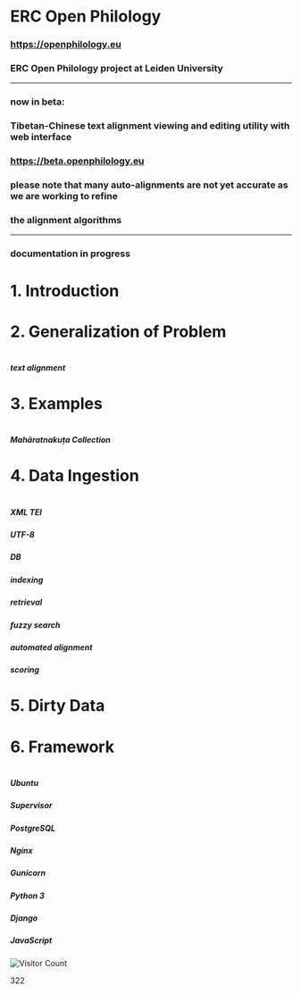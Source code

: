 # ERC Open Philology

### https://openphilology.eu
### ERC Open Philology project at Leiden University

***

### now in beta:
### Tibetan-Chinese text alignment viewing and editing utility with web interface
### https://beta.openphilology.eu

### please note that many auto-alignments are not yet accurate as we are working to refine
### the alignment algorithms

***

### documentation in progress

#
# 1. Introduction
#

#
# 2. Generalization of Problem
#
##### text alignment

#
# 3. Examples
#
##### Mahāratnakuṭa Collection

#
# 4. Data Ingestion
#
##### XML TEI
##### UTF-8
##### DB
##### indexing
##### retrieval
##### fuzzy search
##### automated alignment
##### scoring

#
# 5. Dirty Data
#

#
# 6. Framework
#
##### Ubuntu
##### Supervisor
##### PostgreSQL
##### Nginx
##### Gunicorn
##### Python 3
##### Django
##### JavaScript

![Visitor Count](https://profile-counter.glitch.me/handyc/count.svg)

 322